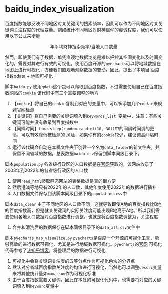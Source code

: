 # baidu_index_visualization
百度指数能够反映不同地区对某关键词的搜索频率，因此可以作为不同地区对某关键词关注程度的代理变量。例如统计不同地区对财神信仰的虔诚程度，我们可以使用以下公式来衡量
<center>年平均财神搜索频率/当地人口数量</center>

然而，即使我们有了数据，单凭直观地数据浏览是难以把控其空间变化以及时间变化的，需要对其进行有效的可视化。使用百度开源的`pyecharts`可以将地域数据在地图上进行可视化，方便我们直观地观察数据的变动。因此，提出了本项目`百度指数qdata + 地图可视化

脚本`baidu.py`
使用`qdata`这个包可以爬取到百度指数，不过需要使用自己在百度指数网站的`cookie`
该代码中有三个需要调整的地方
1. 【`cookie`】将自己的`cookie`复制到对应的变量中，可以多添加几个`cookie`来规避官网检测
2. 【关键词】将自己需要的关键词填入到`keywords_list `变量中，注意：有些关键词可能并没有收录到百度指数中
3. 【间隔时间】`time.sleep(random.randint(10, 30))`中的间隔时间调的更高，可以有效降低被检测的 风险，如果你有的`cookie`较少，建议调高间隔时间
4. 运行该代码会自动在本机文件夹下创建一个名为`data_folder`的新文件夹，并保留不同省域的数据。总表数据`baidu.csv`保留到脚本同级目录下。

脚本`population.py`
各省级行政区的人口数据是在[官网](https://www.maigoo.com/top/431525.html)获取的，该网站收录了2003年到2022年的各省级行政区的人口数
1. 使用`read_html`爬取静态网站的表格数据是真的很方便
2. 然后港澳等地只有2022年的人口数，其他年度使用2022年的数据进行插补
3. 人口数据文件保存到该脚本同级目录下的`population.csv`中

脚本`data_clear`
由于不同地区的人口数不同，这就导致即使A地的百度指数比B地的百度指数高，但是就某关键词的实际关注度可能出现B地高于A地。所以我们需要使用各地人口数据对百度指数进行调整，也就是将百度指数调整为，关注程度
1. 合并和清洗后的数据保存在脚本同级目录下的`data_all.csv`文件中

脚本`pyecharts_map_visualize.py`
`pyecharts`是百度一个开源的可视化工具，能够高效的进行数据可视化，尤其是进行地域数据可视化。`pyecharts`的[官网](https://pyecharts.org/#/)
可视化代码参考了[该知乎博客](https://www.zhihu.com/question/485061256/answer/2493286153)，将整理后的数据进行可视化
1. 可视化中会将关键词关注度的五等分点作为可视化色块的分界点
2. 默认对分省域百度指数关注度的均值进行可视化，当然也可以调整`descri`变量来将其他统计量如`max`、`sum`作为可视化标准
3. 由于百度指数需要关键词，因此在本处的可视化代码中，也需要将对应的关键词填入到`keyword`变量中

